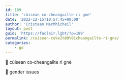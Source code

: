 ```yaml
---
id: 189
title: 'cùisean co‑cheangailte ri gnè'
date: '2022-12-15T10:57:45+00:00'
author: 'Crìstean MacMhìcheil'
layout: post
guid: 'https://faclair.lgbt/?p=189'
permalink: /cuisean-co%e2%80%91cheangailte-ri-gne/
categories:
    - gd
---
```


&#x1f3f4;&#xe0067;&#xe0062;&#xe0073;&#xe0063;&#xe0074;&#xe007f; cùisean co‑cheangailte ri gnè

&#x1f3f4;&#xe0067;&#xe0062;&#xe0065;&#xe006e;&#xe0067;&#xe007f; gender issues
